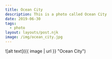 ```yaml
---
title: Ocean City
description: This is a photo called Ocean City
date: 2019-06-30
tags:
  - photo
layout: layouts/post.njk
image: /img/ocean_city.jpg
---
```


![alt text]({{ image | url }} "Ocean City")
